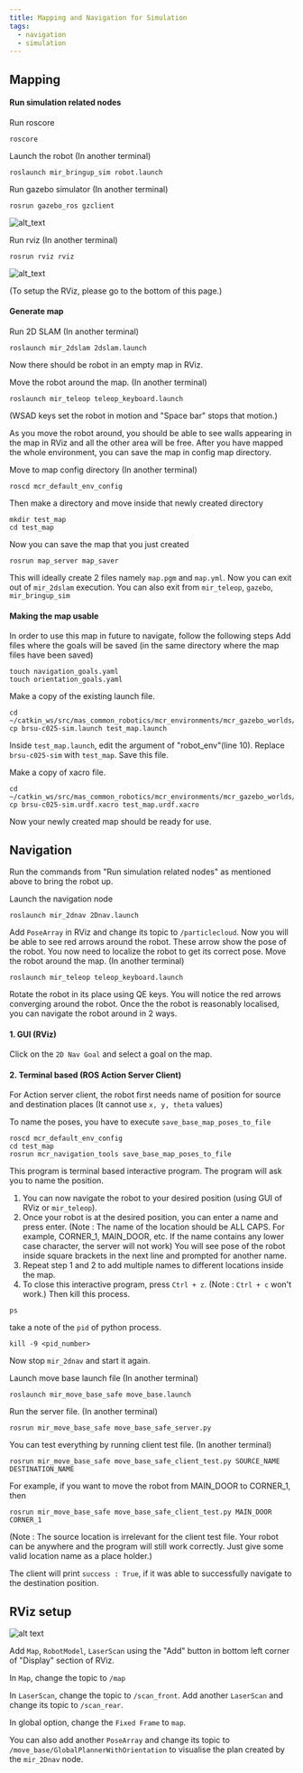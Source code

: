 ```yaml
---
title: Mapping and Navigation for Simulation
tags:
  - navigation
  - simulation
---
```


## Mapping

#### Run simulation related nodes
Run roscore
```
roscore
```

Launch the robot (In another terminal)
```
roslaunch mir_bringup_sim robot.launch
```

Run gazebo simulator (In another terminal)
```
rosrun gazebo_ros gzclient
```
![alt_text](https://github.com/DharminB/wiki/blob/atwork_mapping/guides/domains/navigation/gazebo.png)

Run rviz (In another terminal)
```
rosrun rviz rviz
```
![alt_text](https://github.com/DharminB/wiki/blob/atwork_mapping/guides/domains/navigation/rviz.png)

(To setup the RViz, please go to the bottom of this page.)

#### Generate map
Run 2D SLAM (In another terminal)
```
roslaunch mir_2dslam 2dslam.launch
```

Now there should be robot in an empty map in RViz.

Move the robot around the map. (In another terminal)
```
roslaunch mir_teleop teleop_keyboard.launch
```
(WSAD keys set the robot in motion and "Space bar" stops that motion.)

As you move the robot around, you should be able to see walls appearing in the map in RViz and all the other area will be free. After you have mapped the whole environment, you can save the map in config map directory.

Move to map config directory (In another terminal)
```
roscd mcr_default_env_config
```
Then make a directory and move inside that newly created directory
```
mkdir test_map
cd test_map
```
Now you can save the map that you just created
```
rosrun map_server map_saver
```
This will ideally create 2 files namely `map.pgm` and `map.yml`.
Now you can exit out of `mir_2dslam` execution.
You can also exit from `mir_teleop`, `gazebo`, `mir_bringup_sim`

#### Making the map usable
In order to use this map in future to navigate, follow the following steps
Add files where the goals will be saved (in the same directory where the map files have been saved)
```
touch navigation_goals.yaml
touch orientation_goals.yaml
```

Make a copy of the existing launch file.
```
cd ~/catkin_ws/src/mas_common_robotics/mcr_environments/mcr_gazebo_worlds/ros/launch
cp brsu-c025-sim.launch test_map.launch
```
Inside `test_map.launch`, edit the argument of "robot_env"(line 10). Replace `brsu-c025-sim` with `test_map`. Save this file.

Make a copy of xacro file.
```
cd ~/catkin_ws/src/mas_common_robotics/mcr_environments/mcr_gazebo_worlds/common/worlds/
cp brsu-c025-sim.urdf.xacro test_map.urdf.xacro
```
Now your newly created map should be ready for use.

## Navigation
Run the commands from "Run simulation related nodes" as mentioned above to bring the robot up.

Launch the navigation node
```
roslaunch mir_2dnav 2Dnav.launch
```

Add `PoseArray` in RViz and change its topic to `/particlecloud`.
Now you will be able to see red arrows around the robot. These arrow show the pose of the robot.
You now need to localize the robot to get its correct pose.
Move the robot around the map. (In another terminal)
```
roslaunch mir_teleop teleop_keyboard.launch
```
Rotate the robot in its place using QE keys. You will notice the red arrows converging around the robot.
Once the the robot is reasonably localised, you can navigate the robot around in 2 ways.

#### 1. GUI (RViz)
Click on the `2D Nav Goal` and select a goal on the map.

#### 2. Terminal based (ROS Action Server Client)
For Action server client, the robot first needs name of position for source and destination places (It cannot use `x, y, theta` values)

To name the poses, you have to execute `save_base_map_poses_to_file`
```
roscd mcr_default_env_config
cd test_map
rosrun mcr_navigation_tools save_base_map_poses_to_file
```
This program is terminal based interactive program. The program will ask you to name the position.
1. You can now navigate the robot to your desired position (using GUI of RViz or `mir_teleop`).
2. Once your robot is at the desired position, you can enter a name and press enter.
(Note : The name of the location should be ALL CAPS. For example, CORNER_1, MAIN_DOOR, etc. If the name contains any lower case character, the server will not work)
You will see pose of the robot inside square brackets in the next line and prompted for another name.
3. Repeat step 1 and 2 to add multiple names to different locations inside the map.
4. To close this interactive program, press `Ctrl + z`. (Note : `Ctrl + c` won't work.)
  Then kill this process.
  ```
  ps
  ```
  take a note of the `pid` of python process.
  ```
  kill -9 <pid_number>
  ```
Now stop `mir_2dnav` and start it again.

Launch move base launch file (In another terminal)
```
roslaunch mir_move_base_safe move_base.launch
```
Run the server file. (In another terminal)
```
rosrun mir_move_base_safe move_base_safe_server.py
```

You can test everything by running client test file. (In another terminal)
```
rosrun mir_move_base_safe move_base_safe_client_test.py SOURCE_NAME DESTINATION_NAME
```
For example, if you want to move the robot from MAIN_DOOR to CORNER_1, then
```
rosrun mir_move_base_safe move_base_safe_client_test.py MAIN_DOOR CORNER_1
```
(Note : The source location is irrelevant for the client test file. Your robot can be anywhere and the program will still work correctly. Just give some valid location name as a place holder.)

The client will print `success : True`, if it was able to successfully navigate to the destination position.


## RViz setup
![alt text](https://github.com/DharminB/wiki/blob/atwork_mapping/guides/domains/navigation/rviz_config.png)

Add `Map`, `RobotModel`, `LaserScan` using the "Add" button in bottom left corner of "Display" section of RViz.

In `Map`, change the topic to `/map`

In `LaserScan`, change the topic to `/scan_front`. Add another `LaserScan` and change its topic to `/scan_rear`.

In global option, change the `Fixed Frame` to `map`.

You can also add another `PoseArray` and change its topic to `/move_base/GlobalPlannerWithOrientation` to visualise the plan created by the `mir_2Dnav` node.
